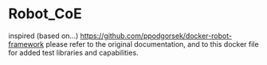 # Robot_CoE
inspired (based on...) https://github.com/ppodgorsek/docker-robot-framework 
please refer to the original documentation, and to this docker file for added test libraries and capabilities.



